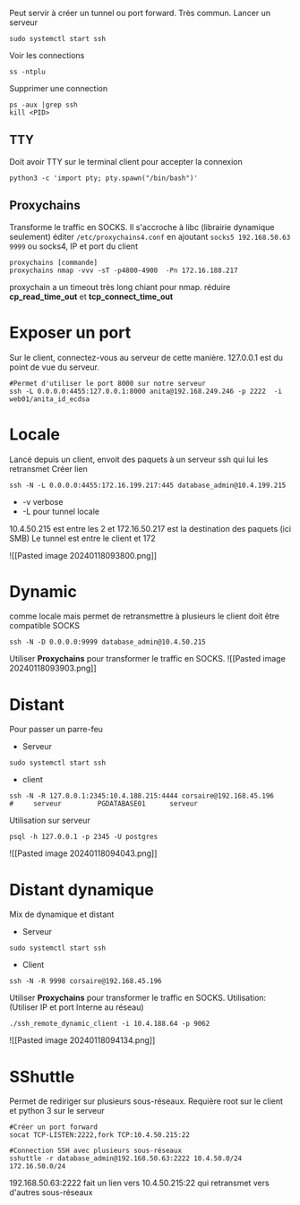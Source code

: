 Peut servir à créer un tunnel ou port forward. Très commun.
Lancer un serveur
~~~~~~~~~~~~~~~~~~~~~~~~~~~~~~~~~
sudo systemctl start ssh
~~~~~~~~~~~~~~~~~~~~~~~~~~~~~~~~~
Voir les connections
~~~~~~~~~~~~~~~~~~~~~~~~~~~~~~~~~
ss -ntplu
~~~~~~~~~~~~~~~~~~~~~~~~~~~~~~~~~
Supprimer une connection

~~~~~~~~~~~~~~~~~~~~~~~~~~~~~~~~~
ps -aux |grep ssh
kill <PID>
~~~~~~~~~~~~~~~~~~~~~~~~~~~~~~~~~


## TTY
Doit avoir TTY sur le terminal client pour accepter la connexion

~~~~~~~~~~~~~~~~~~~~~~~~~~~~~~~~~
python3 -c 'import pty; pty.spawn("/bin/bash")'
~~~~~~~~~~~~~~~~~~~~~~~~~~~~~~~~~


## Proxychains
Transforme le traffic en SOCKS. Il s'accroche à libc (librairie dynamique seulement)
éditer ```/etc/proxychains4.conf``` en ajoutant ```socks5 192.168.50.63 9999``` ou socks4, IP et port du client

~~~~~~~~~~~~~~~~~~~~~~~~~~~~~~~~~ shell
proxychains [commande]
proxychains nmap -vvv -sT -p4800-4900  -Pn 172.16.188.217
~~~~~~~~~~~~~~~~~~~~~~~~~~~~~~~~~

proxychain a un timeout très long chiant pour nmap. réduire **cp_read_time_out** et **tcp_connect_time_out**

# Exposer un port
Sur le client, connectez-vous au serveur de cette manière. 127.0.0.1 est du point de vue du serveur.
~~~~~~~~~~~~~~~~~~~~~~~~~~~~~~~~~ shell
#Permet d'utiliser le port 8000 sur notre serveur
ssh -L 0.0.0.0:4455:127.0.0.1:8000 anita@192.168.249.246 -p 2222  -i web01/anita_id_ecdsa
~~~~~~~~~~~~~~~~~~~~~~~~~~~~~~~~~


# Locale
Lancé depuis un client, envoit des paquets à un serveur ssh qui lui les retransmet
Créer lien
~~~~~~~~~~~~~~~~~~~~~~~~~~~~~~~~~
ssh -N -L 0.0.0.0:4455:172.16.199.217:445 database_admin@10.4.199.215
~~~~~~~~~~~~~~~~~~~~~~~~~~~~~~~~~
* -v verbose
* -L pour tunnel locale

10.4.50.215 est entre les 2 et 172.16.50.217 est la destination des paquets (ici SMB)
Le tunnel est entre le client et 172

![[Pasted image 20240118093800.png]]

# Dynamic
comme locale mais permet de retransmettre à plusieurs
le client doit être compatible SOCKS
~~~~~~~~~~~~~~~~~~~~~~~~~~~~~~~~~
ssh -N -D 0.0.0.0:9999 database_admin@10.4.50.215
~~~~~~~~~~~~~~~~~~~~~~~~~~~~~~~~~
Utiliser **Proxychains** pour transformer le traffic en SOCKS.
![[Pasted image 20240118093903.png]]

# Distant
Pour passer un parre-feu
* Serveur
~~~~~~~~~~~~~~~~~~~~~~~~~~~~~~~~~
sudo systemctl start ssh
~~~~~~~~~~~~~~~~~~~~~~~~~~~~~~~~~
* client
~~~~~~~~~~~~~~~~~~~~~~~~~~~~~~~~~ shell
ssh -N -R 127.0.0.1:2345:10.4.188.215:4444 corsaire@192.168.45.196
#	  serveur   	  PGDATABASE01		serveur
~~~~~~~~~~~~~~~~~~~~~~~~~~~~~~~~~
Utilisation sur serveur
~~~~~~~~~~~~~~~~~~~~~~~~~~~~~~~~~
psql -h 127.0.0.1 -p 2345 -U postgres
~~~~~~~~~~~~~~~~~~~~~~~~~~~~~~~~~
![[Pasted image 20240118094043.png]]

# Distant dynamique
Mix de dynamique et distant
* Serveur
~~~~~~~~~~~~~~~~~~~~~~~~~~~~~~~~~
sudo systemctl start ssh
~~~~~~~~~~~~~~~~~~~~~~~~~~~~~~~~~
* Client
~~~~~~~~~~~~~~~~~~~~~~~~~~~~~~~~~
ssh -N -R 9998 corsaire@192.168.45.196
~~~~~~~~~~~~~~~~~~~~~~~~~~~~~~~~~
Utiliser **Proxychains** pour transformer le traffic en SOCKS.
Utilisation: (Utiliser IP et port Interne au réseau)
~~~~~~~~~~~~~~~~~~~~~~~~~~~~~~~~~
./ssh_remote_dynamic_client -i 10.4.188.64 -p 9062
~~~~~~~~~~~~~~~~~~~~~~~~~~~~~~~~~
![[Pasted image 20240118094134.png]]

# SShuttle
Permet de rediriger sur plusieurs sous-réseaux.
Requière root sur le client et python 3 sur le serveur

~~~~~~~~~~~~~~~~~~~~~~~~~~~~~~~~~ shell
#Créer un port forward
socat TCP-LISTEN:2222,fork TCP:10.4.50.215:22
~~~~~~~~~~~~~~~~~~~~~~~~~~~~~~~~~
~~~~~~~~~~~~~~~~~~~~~~~~~~~~~~~~~ shell
#Connection SSH avec plusieurs sous-réseaux
sshuttle -r database_admin@192.168.50.63:2222 10.4.50.0/24 172.16.50.0/24
~~~~~~~~~~~~~~~~~~~~~~~~~~~~~~~~~
192.168.50.63:2222 fait un lien vers 10.4.50.215:22 qui retransmet vers d'autres sous-réseaux
